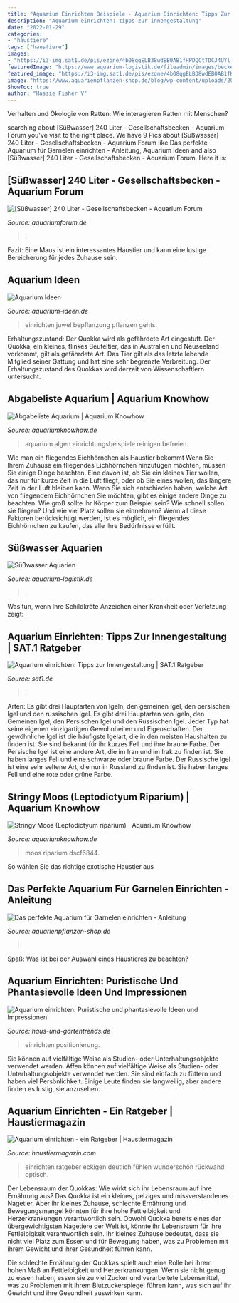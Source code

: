 ```yaml
---
title: "Aquarium Einrichten Beispiele - Aquarium Einrichten: Tipps Zur Innengestaltung"
description: "Aquarium einrichten: tipps zur innengestaltung"
date: "2022-01-29"
categories:
- "haustiere"
tags: ["haustiere"]
images:
- "https://i3-img.sat1.de/pis/ezone/4b08qgELB38wdEB0AB1fHPDQCtTDCJ4UYl_Ic-IXCoYylZ0mXauk1M9wuU4rv5_rLEYRvbq7E9XZE5CZU6If2Bo21MB0nNukBam05a4olT5_hmbzQdMtyZggE7Zb0b1gmK6n2mYjQfGV61whkZjRvfIEONF717pXqcrJzjPzTfVL0Pp2dGJirxu30GLNWGUnU5PbI0mRISKS3qej-umOxA/profile:ezone-teaser620x348?source"
featuredImage: "https://www.aquarium-logistik.de/fileadmin/images/becken-suesswasser/SDC13231.JPG"
featured_image: "https://i3-img.sat1.de/pis/ezone/4b08qgELB38wdEB0AB1fHPDQCtTDCJ4UYl_Ic-IXCoYylZ0mXauk1M9wuU4rv5_rLEYRvbq7E9XZE5CZU6If2Bo21MB0nNukBam05a4olT5_hmbzQdMtyZggE7Zb0b1gmK6n2mYjQfGV61whkZjRvfIEONF717pXqcrJzjPzTfVL0Pp2dGJirxu30GLNWGUnU5PbI0mRISKS3qej-umOxA/profile:ezone-teaser620x348?source"
image: "https://www.aquarienpflanzen-shop.de/blog/wp-content/uploads/2018/01/Garnelenbecken-pflanzen-850x550.jpg"
ShowToc: true
author: "Hassie Fisher V"
---
```



Verhalten und Ökologie von Ratten: Wie interagieren Ratten mit Menschen?

	

		
searching about [Süßwasser] 240 Liter - Gesellschaftsbecken - Aquarium Forum you've visit to the right place. We have 9 Pics about [Süßwasser] 240 Liter - Gesellschaftsbecken - Aquarium Forum like Das perfekte Aquarium für Garnelen einrichten - Anleitung, Aquarium Ideen and also [Süßwasser] 240 Liter - Gesellschaftsbecken - Aquarium Forum. Here it is:
		
    
## [Süßwasser] 240 Liter - Gesellschaftsbecken - Aquarium Forum

<img loading=lazy src="https://www.aquariumforum.de/gallery/files/3/8/9/7/8/img_0632-med.jpg" onerror="this.onerror=null;this.src='https://tse3.mm.bing.net/th?id=OIP.4C6ANUsV3ryYpygOm9sBpwHaFj&amp;pid=15.1';" alt="[Süßwasser] 240 Liter - Gesellschaftsbecken - Aquarium Forum">

_Source: aquariumforum.de_

>. 

	

Fazit: Eine Maus ist ein interessantes Haustier und kann eine lustige Bereicherung für jedes Zuhause sein.

    
## Aquarium Ideen

<img loading=lazy src="http://www.aquarium-ideen.de/wp-content/uploads/2012/11/aquarium-einrichten-juwel-lido-120.jpg" onerror="this.onerror=null;this.src='https://tse1.mm.bing.net/th?id=OIP.x0gXhhyAxOWdBrRxyBS7TgHaFj&amp;pid=15.1';" alt="Aquarium Ideen">

_Source: aquarium-ideen.de_

>einrichten juwel bepflanzung pflanzen gehts. 

	

Erhaltungszustand: Der Quokka wird als gefährdete Art eingestuft.
Der Quokka, ein kleines, flinkes Beuteltier, das in Australien und Neuseeland vorkommt, gilt als gefährdete Art. Das Tier gilt als das letzte lebende Mitglied seiner Gattung und hat eine sehr begrenzte Verbreitung. Der Erhaltungszustand des Quokkas wird derzeit von Wissenschaftlern untersucht.

    
## Abgabeliste Aquarium | Aquarium Knowhow

<img loading=lazy src="http://www.aquariumknowhow.de/wordpress/wp-content/gallery/aquarium-einrichten/einrichtungsbeispiele-2.jpg" onerror="this.onerror=null;this.src='https://tse3.mm.bing.net/th?id=OIP.whtZs2YcVWG7N6vqexwu2AHaFp&amp;pid=15.1';" alt="Abgabeliste Aquarium | Aquarium Knowhow">

_Source: aquariumknowhow.de_

>aquarium algen einrichtungsbeispiele reinigen befreien. 

	

Wie man ein fliegendes Eichhörnchen als Haustier bekommt
Wenn Sie Ihrem Zuhause ein fliegendes Eichhörnchen hinzufügen möchten, müssen Sie einige Dinge beachten. Eine davon ist, ob Sie ein kleines Tier wollen, das nur für kurze Zeit in die Luft fliegt, oder ob Sie eines wollen, das längere Zeit in der Luft bleiben kann. Wenn Sie sich entschieden haben, welche Art von fliegendem Eichhörnchen Sie möchten, gibt es einige andere Dinge zu beachten. Wie groß sollte ihr Körper zum Beispiel sein? Wie schnell sollen sie fliegen? Und wie viel Platz sollen sie einnehmen? Wenn all diese Faktoren berücksichtigt werden, ist es möglich, ein fliegendes Eichhörnchen zu kaufen, das alle Ihre Bedürfnisse erfüllt.

    
## Süßwasser Aquarien

<img loading=lazy src="https://www.aquarium-logistik.de/fileadmin/images/becken-suesswasser/SDC13231.JPG" onerror="this.onerror=null;this.src='https://tse2.mm.bing.net/th?id=OIP.BE1VY4vrZggIt7Eaw4j1VwHaLH&amp;pid=15.1';" alt="Süßwasser Aquarien">

_Source: aquarium-logistik.de_

>. 

	

Was tun, wenn Ihre Schildkröte Anzeichen einer Krankheit oder Verletzung zeigt:

    
## Aquarium Einrichten: Tipps Zur Innengestaltung | SAT.1 Ratgeber

<img loading=lazy src="https://i3-img.sat1.de/pis/ezone/4b08qgELB38wdEB0AB1fHPDQCtTDCJ4UYl_Ic-IXCoYylZ0mXauk1M9wuU4rv5_rLEYRvbq7E9XZE5CZU6If2Bo21MB0nNukBam05a4olT5_hmbzQdMtyZggE7Zb0b1gmK6n2mYjQfGV61whkZjRvfIEONF717pXqcrJzjPzTfVL0Pp2dGJirxu30GLNWGUnU5PbI0mRISKS3qej-umOxA/profile:ezone-teaser620x348?source" onerror="this.onerror=null;this.src='https://tse1.mm.bing.net/th?id=OIP.W96v2VLUtV4o2YxRjPkJ4AHaEK&amp;pid=15.1';" alt="Aquarium einrichten: Tipps zur Innengestaltung | SAT.1 Ratgeber">

_Source: sat1.de_

>. 

	

Arten: Es gibt drei Hauptarten von Igeln, den gemeinen Igel, den persischen Igel und den russischen Igel.
Es gibt drei Hauptarten von Igeln, den Gemeinen Igel, den Persischen Igel und den Russischen Igel. Jeder Typ hat seine eigenen einzigartigen Gewohnheiten und Eigenschaften. Der gewöhnliche Igel ist die häufigste Igelart, die in den meisten Haushalten zu finden ist. Sie sind bekannt für ihr kurzes Fell und ihre braune Farbe. Der Persische Igel ist eine andere Art, die im Iran und im Irak zu finden ist. Sie haben langes Fell und eine schwarze oder braune Farbe. Der Russische Igel ist eine sehr seltene Art, die nur in Russland zu finden ist. Sie haben langes Fell und eine rote oder grüne Farbe.

    
## Stringy Moos (Leptodictyum Riparium) | Aquarium Knowhow

<img loading=lazy src="http://www.aquariumknowhow.de/wordpress/wp-content/gallery/neue-bilder/dscf6844.jpg" onerror="this.onerror=null;this.src='https://tse2.mm.bing.net/th?id=OIP.J-igbjHp6GX_kXq_Ot--3wHaFp&amp;pid=15.1';" alt="Stringy Moos (Leptodictyum riparium) | Aquarium Knowhow">

_Source: aquariumknowhow.de_

>moos riparium dscf6844. 

	

So wählen Sie das richtige exotische Haustier aus

    
## Das Perfekte Aquarium Für Garnelen Einrichten - Anleitung

<img loading=lazy src="https://www.aquarienpflanzen-shop.de/blog/wp-content/uploads/2018/01/Garnelenbecken-pflanzen-850x550.jpg" onerror="this.onerror=null;this.src='https://tse1.mm.bing.net/th?id=OIP.Km-7krpuk89MFcLJBcDTowHaEy&amp;pid=15.1';" alt="Das perfekte Aquarium für Garnelen einrichten - Anleitung">

_Source: aquarienpflanzen-shop.de_

>. 

	

Spaß: Was ist bei der Auswahl eines Haustieres zu beachten?

    
## Aquarium Einrichten: Puristische Und Phantasievolle Ideen Und Impressionen

<img loading=lazy src="http://www.haus-und-gartentrends.de/wp-content/uploads/2016/06/Aquarium_Einrichten.jpg" onerror="this.onerror=null;this.src='https://tse3.mm.bing.net/th?id=OIP.d79x2qrkKUtv_yYO59dyvAHaFj&amp;pid=15.1';" alt="Aquarium einrichten: Puristische und phantasievolle Ideen und Impressionen">

_Source: haus-und-gartentrends.de_

>einrichten positionierung. 

	

Sie können auf vielfältige Weise als Studien- oder Unterhaltungsobjekte verwendet werden.
Affen können auf vielfältige Weise als Studien- oder Unterhaltungsobjekte verwendet werden. Sie sind einfach zu füttern und haben viel Persönlichkeit. Einige Leute finden sie langweilig, aber andere finden es lustig, sie anzusehen.

    
## Aquarium Einrichten - Ein Ratgeber | Haustiermagazin

<img loading=lazy src="https://cdn-5ea0cd67f911c8155c50be19.closte.com/wp-content/uploads/Aquarium-einrichten-die-richtige-Größe-610x523.jpg" onerror="this.onerror=null;this.src='https://tse3.mm.bing.net/th?id=OIP.XvruNYm2J-vit3eeG56ujAHaGW&amp;pid=15.1';" alt="Aquarium einrichten - ein Ratgeber | Haustiermagazin">

_Source: haustiermagazin.com_

>einrichten ratgeber eckigen deutlich fühlen wunderschön rückwand optisch. 

	

Der Lebensraum der Quokkas: Wie wirkt sich ihr Lebensraum auf ihre Ernährung aus?
Das Quokka ist ein kleines, pelziges und missverstandenes Nagetier. Aber ihr kleines Zuhause, schlechte Ernährung und Bewegungsmangel könnten für ihre hohe Fettleibigkeit und Herzerkrankungen verantwortlich sein.
Obwohl Quokka bereits eines der übergewichtigsten Nagetiere der Welt ist, könnte ihr Lebensraum für ihre Fettleibigkeit verantwortlich sein. Ihr kleines Zuhause bedeutet, dass sie nicht viel Platz zum Essen und für Bewegung haben, was zu Problemen mit ihrem Gewicht und ihrer Gesundheit führen kann.

Die schlechte Ernährung der Quokkas spielt auch eine Rolle bei ihrem hohen Maß an Fettleibigkeit und Herzerkrankungen. Wenn sie nicht genug zu essen haben, essen sie zu viel Zucker und verarbeitete Lebensmittel, was zu Problemen mit ihrem Blutzuckerspiegel führen kann, was sich auf ihr Gewicht und ihre Gesundheit auswirken kann.

